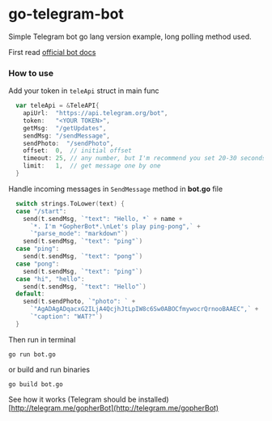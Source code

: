 # go-telegram-bot

Simple Telegram bot go lang version example, long polling method used.

First read [official bot docs ](https://core.telegram.org/bots/api/)

### How to use

Add your token in ```teleApi``` struct in main func

```go
  var teleApi = &TeleAPI{
    apiUrl:  "https://api.telegram.org/bot",
    token:   "<YOUR TOKEN>",
    getMsg:  "/getUpdates",
    sendMsg: "/sendMessage",
    sendPhoto:  "/sendPhoto",
    offset:  0,  // initial offset
    timeout: 25, // any number, but I'm recommend you set 20-30 seconds
    limit:   1,  // get message one by one
  }
 ```

Handle incoming messages in ```SendMessage``` method in **bot.go** file

```go
  switch strings.ToLower(text) {
  case "/start":
    send(t.sendMsg, `"text": "Hello, *` + name +
      `*. I'm *GopherBot*.\nLet's play ping-pong",` +
      `"parse_mode": "markdown"`)
    send(t.sendMsg, `"text": "ping"`)
  case "ping":
    send(t.sendMsg, `"text": "pong"`)
  case "pong":
    send(t.sendMsg, `"text": "ping"`)
  case "hi", "hello":
    send(t.sendMsg, `"text": "Hello"`)
  default:
    send(t.sendPhoto, `"photo": ` +
      `"AgADAgADqacxG2ILjA4QcjhJtLpIW8c6Sw0ABOCfmywocrQrnooBAAEC",` +
      `"caption": "WAT?"`)
  }
```

Then run in terminal

```
go run bot.go
```

or build and run binaries

```
go build bot.go
```
See how it works (Telegram should be installed) [http://telegram.me/gopherBot](http://telegram.me/gopherBot)